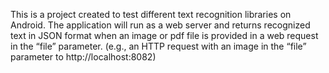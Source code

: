 This is a project created to test different text recognition libraries on Android. The application will run as a web server and returns recognized text in JSON format when an image or pdf file is provided in a web request in the “file” parameter. (e.g., an HTTP request with an image in the “file” parameter to http://localhost:8082)